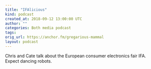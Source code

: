 ```yaml
---
title: "IFAlicious"
kind: podcast
created_at: 2018-09-12 13:00:00 UTC
author: ""
categories: Both media podcast
tags: 
orig_url: https://anchor.fm/gregarious-mammal
layout: podcast
---
```

Chris and Cate talk about the European consumer electronics fair IFA. Expect dancing robots.
